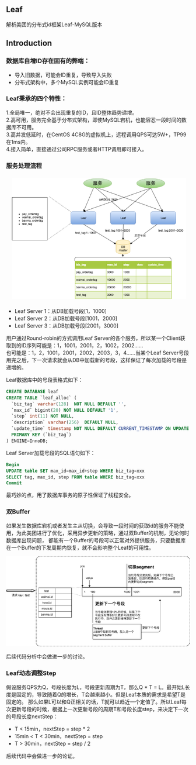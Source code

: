 ## Leaf
解析美团的分布式id框架Leaf-MySQL版本

## Introduction
### 数据库自增ID存在固有的弊端：
* 导入旧数据，可能会ID重复，导致导入失败
* 分布式架构中，多个MySQL实例可能会ID重复   

### Leaf秉承的四个特性：
1.全局唯一，绝对不会出现重复的ID，且ID整体趋势递增。  
2.高可用，服务完全基于分布式架构，即使MySQL宕机，也能容忍一段时间的数据库不可用。  
3.高并发低延时，在CentOS 4C8G的虚拟机上，远程调用QPS可达5W+，TP99在1ms内。  
4.接入简单，直接通过公司RPC服务或者HTTP调用即可接入。 

### 服务处理流程
![leaf的处理流程](./pic/leaf处理流程.png)
* Leaf Server 1：从DB加载号段[1，1000]
* Leaf Server 2：从DB加载号段[1001，2000]
* Leaf Server 3：从DB加载号段[2001，3000]  


用户通过Round-robin的方式调用Leaf Server的各个服务，所以某一个Client获取到的ID序列可能是：1，1001，2001，2，1002，2002……  
也可能是：1，2，1001，2001，2002，2003，3，4……当某个Leaf Server号段用完之后，下一次请求就会从DB中加载新的号段，这样保证了每次加载的号段是递增的。  

Leaf数据库中的号段表格式如下：
```sql
CREATE DATABASE leaf
CREATE TABLE `leaf_alloc` (
  `biz_tag` varchar(128)  NOT NULL DEFAULT '',
  `max_id` bigint(20) NOT NULL DEFAULT '1',
  `step` int(11) NOT NULL,
  `description` varchar(256)  DEFAULT NULL,
  `update_time` timestamp NOT NULL DEFAULT CURRENT_TIMESTAMP ON UPDATE CURRENT_TIMESTAMP,
  PRIMARY KEY (`biz_tag`)
) ENGINE=InnoDB;
```

Leaf Server加载号段的SQL语句如下：

```sql
Begin
UPDATE table SET max_id=max_id+step WHERE biz_tag=xxx
SELECT tag, max_id, step FROM table WHERE biz_tag=xxx
Commit
```
最巧妙的点，用了数据库事务的原子性保证了线程安全。

### 双Buffer
如果发生数据库宕机或者发生主从切换，会导致一段时间的获取id的服务不能使用，为此美团进行了优化，采用异步更新的策略，通过双Buffer的机制，无论何时数据库出现问题，
都能有一个Buffer的号段可以正常对外提供服务，只要数据库在一个Buffer的下发周期内恢复，就不会影响整个Leaf的可用性。

![leaf的处理流程](./pic/双Buffer.png)

后续代码分析中会做进一步的讨论。

### Leaf动态调整Step
假设服务QPS为Q，号段长度为L，号段更新周期为T，那么Q * T = L。最开始L长度是固定的，导致随着Q的增长，T会越来越小。但是Leaf本质的需求是希望T是固定的。
那么如果L可以和Q正相关的话，T就可以趋近一个定值了。所以Leaf每次更新号段的时候，根据上一次更新号段的周期T和号段长度step，来决定下一次的号段长度nextStep：
* T < 15min，nextStep = step * 2
* 15min < T < 30min，nextStep = step
* T > 30min，nextStep = step / 2

后续代码中会做进一步的论证。

 
